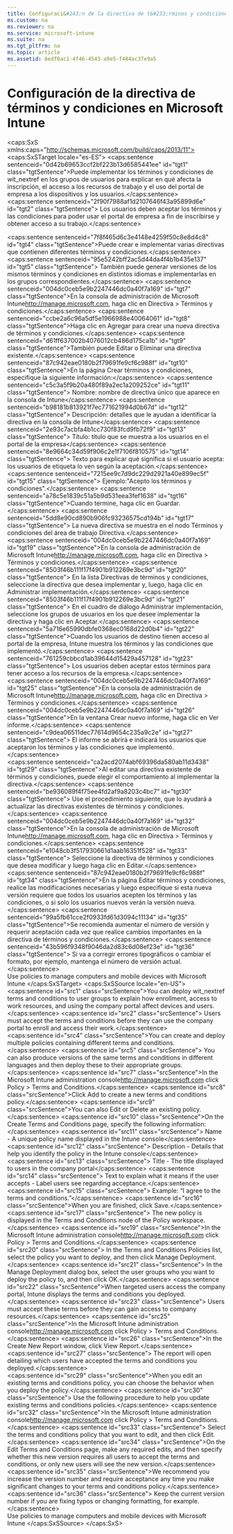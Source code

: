 ```yaml
---
title: Configuraci&#243;n de la directiva de t&#233;rminos y condiciones en Microsoft Intune
ms.custom: na
ms.reviewer: na
ms.service: microsoft-intune
ms.suite: na
ms.tgt_pltfrm: na
ms.topic: article
ms.assetid: 6edf0ac1-4f46-4543-a9e5-f484ac37e9a5
---
```

# Configuraci&#243;n de la directiva de t&#233;rminos y condiciones en Microsoft Intune
<?xml version="1.0" encoding="utf-8"?>
<caps:SxS xmlns:caps="http://schemas.microsoft.com/build/caps/2013/11">
  <caps:SxSTarget locale="es-ES">
    <developerConceptualDocument xsi:schemaLocation="http://ddue.schemas.microsoft.com/authoring/2003/5 http://dduestorage.blob.core.windows.net/ddueschema/developer.xsd" xmlns="http://ddue.schemas.microsoft.com/authoring/2003/5" xmlns:xsi="http://www.w3.org/2001/XMLSchema-instance" xmlns:xlink="http://www.w3.org/1999/xlink">
      <introduction>
        <para>
          <caps:sentence sentenceid="0d42b69653ccf2bf223b13d6585441ee" id="tgt1" class="tgtSentence">Puede implementar los términos y condiciones de <token>wit_nextref</token> en los grupos de usuarios para explicar en qué afecta la inscripción, el acceso a los recursos de trabajo y el uso del portal de empresa a los dispositivos y los usuarios.</caps:sentence>
          <caps:sentence sentenceid="2f90f7988af1d2107646f43a95899d6e" id="tgt2" class="tgtSentence"> Los usuarios deben aceptar los términos y las condiciones para poder usar el portal de empresa a fin de inscribirse y obtener acceso a su trabajo.</caps:sentence>
        </para>
      </introduction>
      <section>
        <title>
          <caps:sentence sentenceid="8286bb1e8d9ffd9c624293992acc1bb3" id="tgt3" class="tgtSentence">Trabajar con directivas de términos y condiciones en Intune</caps:sentence>
        </title>
        <content>
          <para>
            <caps:sentence sentenceid="7f8f465d6c3e4148e4259f50c8e8d4c8" id="tgt4" class="tgtSentence">Puede crear e implementar varias directivas que contienen diferentes términos y condiciones.</caps:sentence>
            <caps:sentence sentenceid="95e5242bff2ac5d44da4f4b1b435e137" id="tgt5" class="tgtSentence"> También puede generar versiones de los mismos términos y condiciones en distintos idiomas e implementarlas en los grupos correspondientes.</caps:sentence>
          </para>
          <procedure>
            <title>
              <caps:sentence sentenceid="22095b4c56fb72213f983cb5b17ae784" id="tgt6" class="tgtSentence">Para crear una directiva de términos y condiciones</caps:sentence>
            </title>
            <steps class="ordered">
              <step>
                <content>
                  <para>
                    <caps:sentence sentenceid="004dc0ceb5e9b2247446dc0a40f7a169" id="tgt7" class="tgtSentence">En la <externalLink target="_blank"><linkText>consola de administración de Microsoft Intune</linkText><linkUri>http://manage.microsoft.com</linkUri></externalLink>, haga clic en <ui>Directiva</ui> &gt; <ui>Términos y condiciones</ui>.</caps:sentence>
                  </para>
                </content>
              </step>
              <step>
                <content>
                  <para>
                    <caps:sentence sentenceid="ccbe2a6c96a5df5e1966988e40064061" id="tgt8" class="tgtSentence">Haga clic en <ui>Agregar</ui> para crear una nueva directiva de términos y condiciones.</caps:sentence>
                  </para>
                  <para>
                    <caps:sentence sentenceid="d61ff637002b4076012cb486d175ca1b" id="tgt9" class="tgtSentence">También puede <ui>Editar</ui> o <ui>Eliminar</ui> una directiva existente.</caps:sentence>
                  </para>
                </content>
              </step>
              <step>
                <content>
                  <para>
                    <caps:sentence sentenceid="87c942eae0180b2f79691fe9cf6c988f" id="tgt10" class="tgtSentence">En la página <ui>Crear términos y condiciones</ui>, especifique la siguiente información:</caps:sentence>
                  </para>
                  <list class="bullet">
                    <listItem>
                      <para>
                        <caps:sentence sentenceid="c5c3a5f9b20a480f89a2ec1a209252ce" id="tgt11" class="tgtSentence">
                          <ui>Nombre</ui>: nombre de directiva único que aparece en la consola de Intune</caps:sentence>
                      </para>
                    </listItem>
                    <listItem>
                      <para>
                        <caps:sentence sentenceid="b98181b813921f7ec771621994d0b67d" id="tgt12" class="tgtSentence">
                          <ui>Descripción</ui>: detalles que le ayudan a identificar la directiva en la consola de Intune</caps:sentence>
                      </para>
                    </listItem>
                    <listItem>
                      <para>
                        <caps:sentence sentenceid="2e93c7acbfa4b1cc730f83fcd9fb72f9" id="tgt13" class="tgtSentence">
                          <ui>Título</ui>: título que se muestra a los usuarios en el portal de la empresa</caps:sentence>
                      </para>
                    </listItem>
                    <listItem>
                      <para>
                        <caps:sentence sentenceid="8e9664c34d59f906c2e1f7106f810575" id="tgt14" class="tgtSentence">
                          <ui>Texto para explicar qué significa si el usuario acepta</ui>: los usuarios de etiqueta lo ven según la aceptación.</caps:sentence>
                        <caps:sentence sentenceid="7215ee9c7d9dc229d2921a40e899ec5f" id="tgt15" class="tgtSentence">
                          <ui>Ejemplo</ui>:"Acepto los términos y condiciones".</caps:sentence>
                      </para>
                    </listItem>
                  </list>
                </content>
              </step>
              <step>
                <content>
                  <para>
                    <caps:sentence sentenceid="a78c5e1839c51a5b9d531eea3fef1638" id="tgt16" class="tgtSentence">Cuando termine, haga clic en <ui>Guardar</ui>.</caps:sentence>
                    <caps:sentence sentenceid="5dd8e90cd890b906fc93236575cd194b" id="tgt17" class="tgtSentence"> La nueva directiva se muestra en el nodo <ui>Términos y condiciones</ui> del área de trabajo <ui>Directiva</ui>.</caps:sentence>
                  </para>
                </content>
              </step>
            </steps>
          </procedure>
          <procedure>
            <title>
              <caps:sentence sentenceid="fb35c2e0746fb37efa402dd801a2ef31" id="tgt18" class="tgtSentence">Para implementar una directiva de términos y condiciones</caps:sentence>
            </title>
            <steps class="ordered">
              <step>
                <content>
                  <para>
                    <caps:sentence sentenceid="004dc0ceb5e9b2247446dc0a40f7a169" id="tgt19" class="tgtSentence">En la <externalLink target="_blank"><linkText>consola de administración de Microsoft Intune</linkText><linkUri>http://manage.microsoft.com</linkUri></externalLink>, haga clic en <ui>Directiva</ui> &gt; <ui>Términos y condiciones</ui>.</caps:sentence>
                  </para>
                </content>
              </step>
              <step>
                <content>
                  <para>
                    <caps:sentence sentenceid="8503f46b111f17f4901b912269e3bc9d" id="tgt20" class="tgtSentence">	En la lista <ui>Directivas de términos y condiciones</ui>, seleccione la directiva que desea implementar y, luego, haga clic en <ui>Administrar implementación</ui>.</caps:sentence>
                  </para>
                </content>
              </step>
              <step>
                <content>
                  <para>
                    <caps:sentence sentenceid="8503f46b111f17f4901b912269e3bc9d" id="tgt21" class="tgtSentence">	En el cuadro de diálogo <ui>Administrar implementación</ui>, seleccione los grupos de usuarios en los que desee implementar la directiva y haga clic en <ui>Aceptar</ui>.</caps:sentence>
                  </para>
                  <para>
                    <caps:sentence sentenceid="5a716e65990dbfe0368ec0168d22d0b4" id="tgt22" class="tgtSentence">Cuando los usuarios de destino tienen acceso al portal de la empresa, Intune muestra los términos y las condiciones que implementó.</caps:sentence>
                    <caps:sentence sentenceid="761259cbbcd1ab39644d15429a457128" id="tgt23" class="tgtSentence"> Los usuarios deben aceptar estos términos para tener acceso a los recursos de la empresa.</caps:sentence>
                  </para>
                </content>
              </step>
            </steps>
          </procedure>
          <procedure>
            <title>
              <caps:sentence sentenceid="76255b8407b6d97eaa1169468a14f31d" id="tgt24" class="tgtSentence">Para supervisar una directiva de términos y condiciones</caps:sentence>
            </title>
            <steps class="ordered">
              <step>
                <content>
                  <para>
                    <caps:sentence sentenceid="004dc0ceb5e9b2247446dc0a40f7a169" id="tgt25" class="tgtSentence">En la <externalLink target="_blank"><linkText>consola de administración de Microsoft Intune</linkText><linkUri>http://manage.microsoft.com</linkUri></externalLink>, haga clic en <ui>Directiva</ui> &gt; <ui>Términos y condiciones</ui>.</caps:sentence>
                  </para>
                </content>
              </step>
              <step>
                <content>
                  <para>
                    <caps:sentence sentenceid="004dc0ceb5e9b2247446dc0a40f7a169" id="tgt26" class="tgtSentence">En la ventana <ui>Crear nuevo informe</ui>, haga clic en <ui>Ver informe</ui>.</caps:sentence>
                    <caps:sentence sentenceid="c9dea06511dec77614d9654c235a9c2e" id="tgt27" class="tgtSentence"> El informe se abrirá e indicará los usuarios que aceptaron los términos y las condiciones que implementó.</caps:sentence>
                  </para>
                </content>
              </step>
            </steps>
          </procedure>
        </content>
        <sections>
          <section address="BKMK_TCVers">
            <title>
              <caps:sentence sentenceid="0bdd0e3f7a5eb057c630283751eae18f" id="tgt28" class="tgtSentence">Actualizaciones y control de versiones de los términos y condiciones</caps:sentence>
            </title>
            <content>
              <para>
                <caps:sentence sentenceid="ca2acd2074abf69396da580ab11d3438" id="tgt29" class="tgtSentence">Al editar una directiva existente de términos y condiciones, puede elegir el comportamiento al implementar la directiva.</caps:sentence>
                <caps:sentence sentenceid="be936089f4f75ee4fd2af9a8203c4bc7" id="tgt30" class="tgtSentence"> Use el procedimiento siguiente, que lo ayudará a actualizar las directivas existentes de términos y condiciones.</caps:sentence>
              </para>
              <procedure>
                <title>
                  <caps:sentence sentenceid="39447a54c61e6ede65714904e21fa6e9" id="tgt31" class="tgtSentence">Cómo trabajar con varias versiones de los términos y las condiciones</caps:sentence>
                </title>
                <steps class="ordered">
                  <step>
                    <content>
                      <para>
                        <caps:sentence sentenceid="004dc0ceb5e9b2247446dc0a40f7a169" id="tgt32" class="tgtSentence">En la <externalLink target="_blank"><linkText>consola de administración de Microsoft Intune</linkText><linkUri>http://manage.microsoft.com</linkUri></externalLink>, haga clic en <ui>Directiva</ui> &gt; <ui>Términos y condiciones</ui>.</caps:sentence>
                      </para>
                    </content>
                  </step>
                  <step>
                    <content>
                      <para>
                        <caps:sentence sentenceid="e1048cb3f517930661d1aab16351f528" id="tgt33" class="tgtSentence">	Seleccione la directiva de términos y condiciones que desea modificar y luego haga clic en <ui>Editar</ui>.</caps:sentence>
                      </para>
                    </content>
                  </step>
                  <step>
                    <content>
                      <para>
                        <caps:sentence sentenceid="87c942eae0180b2f79691fe9cf6c988f" id="tgt34" class="tgtSentence">En la página <ui>Editar términos y condiciones</ui>, realice las modificaciones necesarias y luego especifique si esta nueva versión requiere que todos los usuarios acepten los términos y las condiciones, o si solo los usuarios nuevos verán la versión nueva.</caps:sentence>
                      </para>
                      <para>
                        <caps:sentence sentenceid="99a5fb61cce2f0933fd61d3094c11134" id="tgt35" class="tgtSentence">Se recomienda aumentar el número de versión y requerir aceptación cada vez que realice cambios importantes en la directiva de términos y condiciones.</caps:sentence>
                        <caps:sentence sentenceid="43b596f9348f9046da2d83c6d08ef23e" id="tgt36" class="tgtSentence"> Si va a corregir errores tipográficos o cambiar el formato, por ejemplo, mantenga el número de versión actual.</caps:sentence>
                      </para>
                    </content>
                  </step>
                </steps>
              </procedure>
            </content>
          </section>
        </sections>
      </section>
      <relatedTopics>
        <link xlink:href="efb4dcd6-56ea-44a8-8fe2-6f1542fc75ec">Use policies to manage computers and mobile devices with Microsoft Intune</link>
      </relatedTopics>
    </developerConceptualDocument>
  </caps:SxSTarget>
  <caps:SxSSource locale="en-US">
    <developerConceptualDocument xsi:schemaLocation="http://ddue.schemas.microsoft.com/authoring/2003/5 http://dduestorage.blob.core.windows.net/ddueschema/developer.xsd" xmlns="http://ddue.schemas.microsoft.com/authoring/2003/5" xmlns:xsi="http://www.w3.org/2001/XMLSchema-instance" xmlns:xlink="http://www.w3.org/1999/xlink">
      <introduction>
        <para>
          <caps:sentence id="src1" class="srcSentence">You can deploy <token>wit_nextref</token> terms and conditions to user groups to explain how enrollment, access to work resources, and using the company portal affect devices and users.</caps:sentence>
          <caps:sentence id="src2" class="srcSentence"> Users must accept the terms and conditions before they can use the company portal to enroll and access their work.</caps:sentence>
        </para>
      </introduction>
      <section>
        <title>
          <caps:sentence id="src3" class="srcSentence">Working with terms and conditions policies in Intune</caps:sentence>
        </title>
        <content>
          <para>
            <caps:sentence id="src4" class="srcSentence">You can create and deploy multiple policies containing different terms and conditions.</caps:sentence>
            <caps:sentence id="src5" class="srcSentence"> You can also produce versions of the same terms and conditions in different languages and then deploy these to their appropriate groups.</caps:sentence>
          </para>
          <procedure>
            <title>
              <caps:sentence id="src6" class="srcSentence">To create a terms and conditions policy</caps:sentence>
            </title>
            <steps class="ordered">
              <step>
                <content>
                  <para>
                    <caps:sentence id="src7" class="srcSentence">In the <externalLink target="_blank"><linkText>Microsoft Intune administration console</linkText><linkUri>http://manage.microsoft.com</linkUri></externalLink> click <ui>Policy</ui> &gt; <ui>Terms and Conditions</ui>.</caps:sentence>
                  </para>
                </content>
              </step>
              <step>
                <content>
                  <para>
                    <caps:sentence id="src8" class="srcSentence">Click <ui>Add</ui> to create a new terms and conditions policy.</caps:sentence>
                  </para>
                  <para>
                    <caps:sentence id="src9" class="srcSentence">You can also <ui>Edit</ui> or <ui>Delete</ui> an existing policy.</caps:sentence>
                  </para>
                </content>
              </step>
              <step>
                <content>
                  <para>
                    <caps:sentence id="src10" class="srcSentence">On the <ui>Create Terms and Conditions</ui> page, specify the following information:</caps:sentence>
                  </para>
                  <list class="bullet">
                    <listItem>
                      <para>
                        <caps:sentence id="src11" class="srcSentence">
                          <ui>Name</ui> - A unique policy name displayed in the Intune console</caps:sentence>
                      </para>
                    </listItem>
                    <listItem>
                      <para>
                        <caps:sentence id="src12" class="srcSentence">
                          <ui>Description</ui> - Details that help you identify the policy in the Intune console</caps:sentence>
                      </para>
                    </listItem>
                    <listItem>
                      <para>
                        <caps:sentence id="src13" class="srcSentence">
                          <ui>Title</ui> - The title displayed to users in the company portal</caps:sentence>
                      </para>
                    </listItem>
                    <listItem>
                      <para>
                        <caps:sentence id="src14" class="srcSentence">
                          <ui>Text to explain what it means if the user accepts</ui> - Label users see regarding acceptance.</caps:sentence>
                        <caps:sentence id="src15" class="srcSentence">
                          <ui>Example</ui>: “I agree to the terms and conditions.”</caps:sentence>
                      </para>
                    </listItem>
                  </list>
                </content>
              </step>
              <step>
                <content>
                  <para>
                    <caps:sentence id="src16" class="srcSentence">When you are finished, click <ui>Save</ui>.</caps:sentence>
                    <caps:sentence id="src17" class="srcSentence"> The new policy is displayed in the <ui>Terms and Conditions </ui>node of the <ui>Policy </ui>workspace.</caps:sentence>
                  </para>
                </content>
              </step>
            </steps>
          </procedure>
          <procedure>
            <title>
              <caps:sentence id="src18" class="srcSentence">To deploy a terms and conditions policy</caps:sentence>
            </title>
            <steps class="ordered">
              <step>
                <content>
                  <para>
                    <caps:sentence id="src19" class="srcSentence">In the <externalLink target="_blank"><linkText>Microsoft Intune administration console</linkText><linkUri>http://manage.microsoft.com</linkUri></externalLink> click <ui>Policy</ui> &gt; <ui>Terms and Conditions</ui>.</caps:sentence>
                  </para>
                </content>
              </step>
              <step>
                <content>
                  <para>
                    <caps:sentence id="src20" class="srcSentence">	In the <ui>Terms and Conditions Policies</ui> list, select the policy you want to deploy, and then click <ui>Manage Deployment</ui>.</caps:sentence>
                  </para>
                </content>
              </step>
              <step>
                <content>
                  <para>
                    <caps:sentence id="src21" class="srcSentence">	In the <ui>Manage Deployment</ui> dialog box, select the user groups who you want to deploy the policy to, and then click <ui>OK</ui>.</caps:sentence>
                  </para>
                  <para>
                    <caps:sentence id="src22" class="srcSentence">When targeted users access the company portal, Intune displays the terms and conditions you deployed.</caps:sentence>
                    <caps:sentence id="src23" class="srcSentence"> Users must accept these terms before they can gain access to company resources.</caps:sentence>
                  </para>
                </content>
              </step>
            </steps>
          </procedure>
          <procedure>
            <title>
              <caps:sentence id="src24" class="srcSentence">To monitor a terms and conditions policy</caps:sentence>
            </title>
            <steps class="ordered">
              <step>
                <content>
                  <para>
                    <caps:sentence id="src25" class="srcSentence">In the <externalLink target="_blank"><linkText>Microsoft Intune administration console</linkText><linkUri>http://manage.microsoft.com</linkUri></externalLink> click <ui>Policy</ui> &gt; <ui>Terms and Conditions</ui>.</caps:sentence>
                  </para>
                </content>
              </step>
              <step>
                <content>
                  <para>
                    <caps:sentence id="src26" class="srcSentence">In the <ui>Create New Report</ui> window, click <ui>View Report</ui>.</caps:sentence>
                    <caps:sentence id="src27" class="srcSentence"> The report will open detailing which users have accepted the terms and conditions you deployed.</caps:sentence>
                  </para>
                </content>
              </step>
            </steps>
          </procedure>
        </content>
        <sections>
          <section address="BKMK_TCVers">
            <title>
              <caps:sentence id="src28" class="srcSentence">Updates and version control for terms and conditions</caps:sentence>
            </title>
            <content>
              <para>
                <caps:sentence id="src29" class="srcSentence">When you edit an existing terms and conditions policy, you can choose the behavior when you deploy the policy.</caps:sentence>
                <caps:sentence id="src30" class="srcSentence"> Use the following procedure to help you update existing terms and conditions policies.</caps:sentence>
              </para>
              <procedure>
                <title>
                  <caps:sentence id="src31" class="srcSentence">How to work with multiple versions of terms and conditions</caps:sentence>
                </title>
                <steps class="ordered">
                  <step>
                    <content>
                      <para>
                        <caps:sentence id="src32" class="srcSentence">In the <externalLink target="_blank"><linkText>Microsoft Intune administration console</linkText><linkUri>http://manage.microsoft.com</linkUri></externalLink> click <ui>Policy</ui> &gt; <ui>Terms and Conditions</ui>.</caps:sentence>
                      </para>
                    </content>
                  </step>
                  <step>
                    <content>
                      <para>
                        <caps:sentence id="src33" class="srcSentence">	Select the terms and conditions policy that you want to edit, and then click <ui>Edit</ui>.</caps:sentence>
                      </para>
                    </content>
                  </step>
                  <step>
                    <content>
                      <para>
                        <caps:sentence id="src34" class="srcSentence">On the <ui>Edit Terms and Conditions </ui>page, make any required edits, and then specify whether this new version requires all users to accept the terms and conditions, or only new users will see the new version.</caps:sentence>
                      </para>
                      <para>
                        <caps:sentence id="src35" class="srcSentence">We recommend you increase the version number and require acceptance any time you make significant changes to your terms and conditions policy.</caps:sentence>
                        <caps:sentence id="src36" class="srcSentence"> Keep the current version number if you are fixing typos or changing formatting, for example.</caps:sentence>
                      </para>
                    </content>
                  </step>
                </steps>
              </procedure>
            </content>
          </section>
        </sections>
      </section>
      <relatedTopics>
        <link xlink:href="efb4dcd6-56ea-44a8-8fe2-6f1542fc75ec">Use policies to manage computers and mobile devices with Microsoft Intune</link>
      </relatedTopics>
    </developerConceptualDocument>
  </caps:SxSSource>
</caps:SxS>